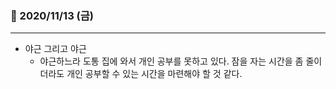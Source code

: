 ### 📖 2020/11/13 (금)

---

* 야근 그리고 야근
  * 야근하느라 도통 집에 와서 개인 공부를 못하고 있다.
     잠을 자는 시간을 좀 줄이더라도 개인 공부할 수 있는 시간을 마련해야 할 것 같다.
